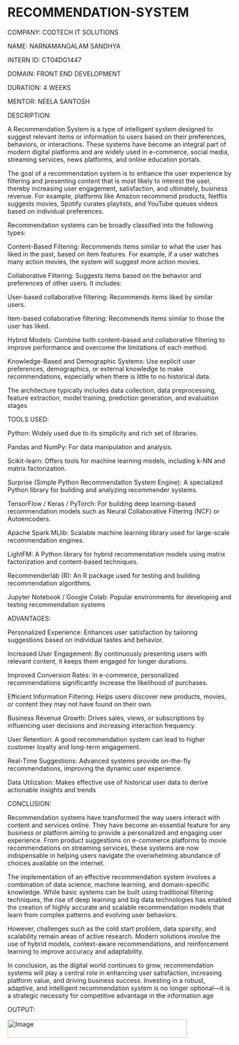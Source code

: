 # RECOMMENDATION-SYSTEM

COMPANY: CODTECH IT SOLUTIONS

NAME: NARNAMANGALAM SANDHYA

INTERN ID: CT04DG1447

DOMAIN: FRONT END DEVELOPMENT

DURATION: 4 WEEKS

MENTOR: NEELA SANTOSH

DESCRIPTION:


A Recommendation System is a type of intelligent system designed to suggest relevant items or information to users based on their preferences, behaviors, or interactions. These systems have become an integral part of modern digital platforms and are widely used in e-commerce, social media, streaming services, news platforms, and online education portals.

The goal of a recommendation system is to enhance the user experience by filtering and presenting content that is most likely to interest the user, thereby increasing user engagement, satisfaction, and ultimately, business revenue. For example, platforms like Amazon recommend products, Netflix suggests movies, Spotify curates playlists, and YouTube queues videos based on individual preferences.

Recommendation systems can be broadly classified into the following types:

Content-Based Filtering: Recommends items similar to what the user has liked in the past, based on item features. For example, if a user watches many action movies, the system will suggest more action movies.

Collaborative Filtering: Suggests items based on the behavior and preferences of other users. It includes:

User-based collaborative filtering: Recommends items liked by similar users.

Item-based collaborative filtering: Recommends items similar to those the user has liked.

Hybrid Models: Combine both content-based and collaborative filtering to improve performance and overcome the limitations of each method.

Knowledge-Based and Demographic Systems: Use explicit user preferences, demographics, or external knowledge to make recommendations, especially when there is little to no historical data.

The architecture typically includes data collection, data preprocessing, feature extraction, model training, prediction generation, and evaluation stages

TOOLS USED:

Python: Widely used due to its simplicity and rich set of libraries.

Pandas and NumPy: For data manipulation and analysis.

Scikit-learn: Offers tools for machine learning models, including k-NN and matrix factorization.

Surprise (Simple Python RecommendatIon System Engine): A specialized Python library for building and analyzing recommender systems.

TensorFlow / Keras / PyTorch: For building deep learning-based recommendation models such as Neural Collaborative Filtering (NCF) or Autoencoders.

Apache Spark MLlib: Scalable machine learning library used for large-scale recommendation engines.

LightFM: A Python library for hybrid recommendation models using matrix factorization and content-based techniques.

Recommenderlab (R): An R package used for testing and building recommendation algorithms.

Jupyter Notebook / Google Colab: Popular environments for developing and testing recommendation systems

ADVANTAGES:

Personalized Experience: Enhances user satisfaction by tailoring suggestions based on individual tastes and behavior.

Increased User Engagement: By continuously presenting users with relevant content, it keeps them engaged for longer durations.

Improved Conversion Rates: In e-commerce, personalized recommendations significantly increase the likelihood of purchases.

Efficient Information Filtering: Helps users discover new products, movies, or content they may not have found on their own.

Business Revenue Growth: Drives sales, views, or subscriptions by influencing user decisions and increasing interaction frequency.

User Retention: A good recommendation system can lead to higher customer loyalty and long-term engagement.

Real-Time Suggestions: Advanced systems provide on-the-fly recommendations, improving the dynamic user experience.

Data Utilization: Makes effective use of historical user data to derive actionable insights and trends

CONCLUSION:

Recommendation systems have transformed the way users interact with content and services online. They have become an essential feature for any business or platform aiming to provide a personalized and engaging user experience. From product suggestions on e-commerce platforms to movie recommendations on streaming services, these systems are now indispensable in helping users navigate the overwhelming abundance of choices available on the internet.

The implementation of an effective recommendation system involves a combination of data science, machine learning, and domain-specific knowledge. While basic systems can be built using traditional filtering techniques, the rise of deep learning and big data technologies has enabled the creation of highly accurate and scalable recommendation models that learn from complex patterns and evolving user behaviors.

However, challenges such as the cold start problem, data sparsity, and scalability remain areas of active research. Modern solutions involve the use of hybrid models, context-aware recommendations, and reinforcement learning to improve accuracy and adaptability.

In conclusion, as the digital world continues to grow, recommendation systems will play a central role in enhancing user satisfaction, increasing platform value, and driving business success. Investing in a robust, adaptive, and intelligent recommendation system is no longer optional—it is a strategic necessity for competitive advantage in the information age

OUTPUT:

<img width="402" height="41" alt="Image" src="https://github.com/user-attachments/assets/84a7992f-c494-456f-bbf8-2bc309395c41" />

